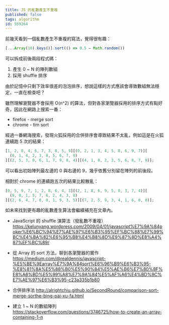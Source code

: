 ```yaml
---
title: JS 的亂數產生不重複
published: false
tags: algorithm
id: 559264
---
```


前幾天看到一個亂數產生不重複的寫法，覺得很有趣：

```js
[...Array(10).keys()].sort(() => 0.5 – Math.random())
```

可以拆成前後兩段程式碼：

1. 產生 0 ~ N 的陣列數組
2. 採用 shuffle 排序

由於記憶中只剩下效率很差的泡泡排序，想說這樣的方式應該會導致數組無法穩定，一直在檢查吧？

雖然理解瀏覽器不會採用 O(n^2) 的算法，但對各家瀏覽器採用的排序方式有點好奇，因此在網路上搜索一番：

- firefox - merge sort
- chrome - tim sort

經過一番網海搜索，發現火狐採用的合併排序會導致結果不太亂，例如這是在火狐連續跑 5 次的結果：

```js
[1, 2, 0, 4, 6, 7, 3, 8, 5, 9][(0, 2, 1, 3, 4, 5, 8, 6, 9, 7)][
  (0, 1, 4, 2, 3, 8, 5, 6, 7, 9)
][(2, 5, 3, 0, 6, 1, 7, 9, 8, 4)][(4, 1, 0, 2, 3, 5, 6, 8, 7, 9)];
```

可以看出初始陣列最左邊的 0 與右邊的 9，幾乎依舊分別留在陣列的前後段。

相對於 chrome 的連續跑五次的結果比較散亂：

```js
[0, 5, 9, 7, 1, 2, 8, 6, 4, 3][(2, 1, 8, 6, 9, 5, 0, 3, 7, 4)][
  (9, 0, 1, 5, 7, 6, 2, 4, 3, 8)
][(2, 6, 4, 7, 8, 0, 1, 9, 3, 5)][(7, 2, 5, 9, 3, 4, 1, 6, 8, 0)];
```

如未來找到更有趣的亂數產生算法會繼續補充在文章內。

- JavaScript 的 shuffle 演算法（發亂數不重複）https://kelunyang.wordpress.com/2009/04/01/javascript%E7%9A%84poker%E6%BC%94%E7%AE%97%E6%B3%95%EF%BC%88%E7%99%BC%E4%BA%82%E6%95%B8%E4%B8%8D%E9%87%8D%E8%A4%87%EF%BC%89/

- 從 Array 的 sort 方法，聊到各瀏覽器的實作 https://medium.com/@realdennis/javascript-%E5%BE%9Earray%E7%9A%84sort%E6%96%B9%E6%B3%95-%E8%81%8A%E5%88%B0%E5%90%84%E5%AE%B6%E7%80%8F%E8%A6%BD%E5%99%A8%E7%9A%84%E5%AF%A6%E4%BD%9C%E7%AE%97%E6%B3%95-c23a335b1b80

- 合併排序法 http://alrightchiu.github.io/SecondRound/comparison-sort-merge-sorthe-bing-pai-xu-fa.html

- 建立 1 ~ N 的數組陣列 https://stackoverflow.com/questions/3746725/how-to-create-an-array-containing-1-n
